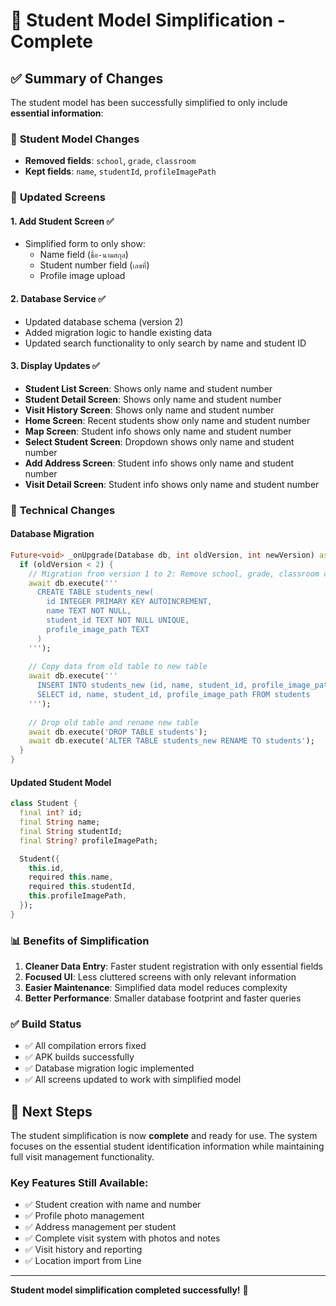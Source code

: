 # 🎯 Student Model Simplification - Complete

## ✅ Summary of Changes

The student model has been successfully simplified to only include **essential information**:

### 📝 **Student Model Changes**
- **Removed fields**: `school`, `grade`, `classroom`
- **Kept fields**: `name`, `studentId`, `profileImagePath`

### 📱 **Updated Screens**

#### 1. **Add Student Screen** ✅
- Simplified form to only show:
  - Name field (`ชื่อ-นามสกุล`)
  - Student number field (`เลขที่`)
  - Profile image upload

#### 2. **Database Service** ✅
- Updated database schema (version 2)
- Added migration logic to handle existing data
- Updated search functionality to only search by name and student ID

#### 3. **Display Updates** ✅
- **Student List Screen**: Shows only name and student number
- **Student Detail Screen**: Shows only name and student number
- **Visit History Screen**: Shows only name and student number
- **Home Screen**: Recent students show only name and student number
- **Map Screen**: Student info shows only name and student number
- **Select Student Screen**: Dropdown shows only name and student number
- **Add Address Screen**: Student info shows only name and student number
- **Visit Detail Screen**: Student info shows only name and student number

### 🔧 **Technical Changes**

#### Database Migration
```dart
Future<void> _onUpgrade(Database db, int oldVersion, int newVersion) async {
  if (oldVersion < 2) {
    // Migration from version 1 to 2: Remove school, grade, classroom columns
    await db.execute('''
      CREATE TABLE students_new(
        id INTEGER PRIMARY KEY AUTOINCREMENT,
        name TEXT NOT NULL,
        student_id TEXT NOT NULL UNIQUE,
        profile_image_path TEXT
      )
    ''');
    
    // Copy data from old table to new table
    await db.execute('''
      INSERT INTO students_new (id, name, student_id, profile_image_path)
      SELECT id, name, student_id, profile_image_path FROM students
    ''');
    
    // Drop old table and rename new table
    await db.execute('DROP TABLE students');
    await db.execute('ALTER TABLE students_new RENAME TO students');
  }
}
```

#### Updated Student Model
```dart
class Student {
  final int? id;
  final String name;
  final String studentId;
  final String? profileImagePath;

  Student({
    this.id,
    required this.name,
    required this.studentId,
    this.profileImagePath,
  });
}
```

### 📊 **Benefits of Simplification**

1. **Cleaner Data Entry**: Faster student registration with only essential fields
2. **Focused UI**: Less cluttered screens with only relevant information
3. **Easier Maintenance**: Simplified data model reduces complexity
4. **Better Performance**: Smaller database footprint and faster queries

### ✅ **Build Status**
- ✅ All compilation errors fixed
- ✅ APK builds successfully
- ✅ Database migration logic implemented
- ✅ All screens updated to work with simplified model

## 🚀 **Next Steps**

The student simplification is now **complete** and ready for use. The system focuses on the essential student identification information while maintaining full visit management functionality.

### Key Features Still Available:
- ✅ Student creation with name and number
- ✅ Profile photo management
- ✅ Address management per student
- ✅ Complete visit system with photos and notes
- ✅ Visit history and reporting
- ✅ Location import from Line

---

**Student model simplification completed successfully!** 🎉
